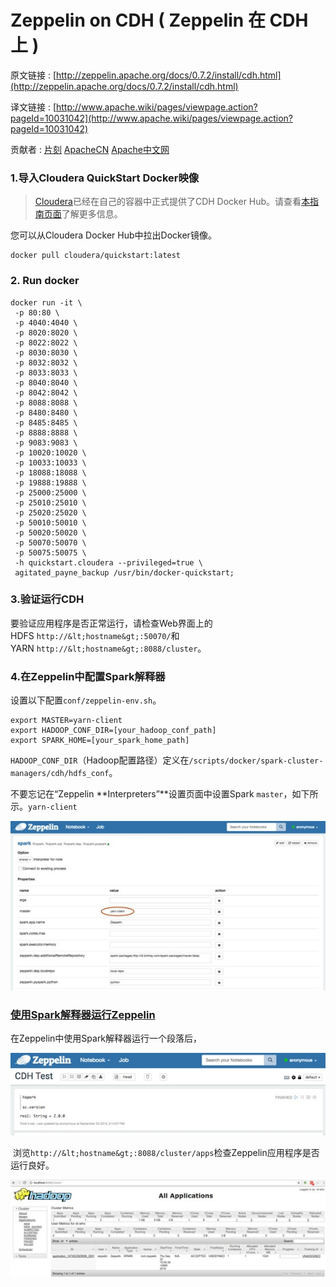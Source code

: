 # Zeppelin on CDH ( Zeppelin 在 CDH 上 )

原文链接 : [http://zeppelin.apache.org/docs/0.7.2/install/cdh.html](http://zeppelin.apache.org/docs/0.7.2/install/cdh.html)

译文链接 : [http://www.apache.wiki/pages/viewpage.action?pageId=10031042](http://www.apache.wiki/pages/viewpage.action?pageId=10031042)

贡献者 : [片刻](/display/~jiangzhonglian) [ApacheCN](/display/~apachecn) [Apache中文网](/display/~apachechina)

### 1.导入Cloudera QuickStart Docker映像

> [Cloudera](http://www.cloudera.com/)已经在自己的容器中正式提供了CDH Docker Hub。请查看[本指南页面](http://www.cloudera.com/documentation/enterprise/latest/topics/quickstart_docker_container.html#cloudera_docker_container)了解更多信息。

您可以从Cloudera Docker Hub中拉出Docker镜像。

```
docker pull cloudera/quickstart:latest
```

### 2\. Run docker

```
docker run -it \
 -p 80:80 \
 -p 4040:4040 \
 -p 8020:8020 \
 -p 8022:8022 \
 -p 8030:8030 \
 -p 8032:8032 \
 -p 8033:8033 \
 -p 8040:8040 \
 -p 8042:8042 \
 -p 8088:8088 \
 -p 8480:8480 \
 -p 8485:8485 \
 -p 8888:8888 \
 -p 9083:9083 \
 -p 10020:10020 \
 -p 10033:10033 \
 -p 18088:18088 \
 -p 19888:19888 \
 -p 25000:25000 \
 -p 25010:25010 \
 -p 25020:25020 \
 -p 50010:50010 \
 -p 50020:50020 \
 -p 50070:50070 \
 -p 50075:50075 \
 -h quickstart.cloudera --privileged=true \
 agitated_payne_backup /usr/bin/docker-quickstart;
```

### 3.验证运行CDH

要验证应用程序是否正常运行，请检查Web界面上的HDFS `http://&lt;hostname&gt;:50070/`和YARN `http://&lt;hostname&gt;:8088/cluster`。

### 4.在Zeppelin中配置Spark解释器

设置以下配置`conf/zeppelin-env.sh`。

```
export MASTER=yarn-client 
export HADOOP_CONF_DIR=[your_hadoop_conf_path] 
export SPARK_HOME=[your_spark_home_path] 
```

`HADOOP_CONF_DIR`（Hadoop配置路径）定义在`/scripts/docker/spark-cluster-managers/cdh/hdfs_conf`。

不要忘记在“Zeppelin **Interpreters”**设置页面中设置Spark `master`，如下所示。`yarn-client`  

![](img/54bb5dbc352ece069a031bd7531f7199.jpg)

### [使用Spark解释器运行Zeppelin](http://zeppelin.apache.org/docs/0.7.2/install/cdh.html#5-run-zeppelin-with-spark-interpreter)

在Zeppelin中使用Spark解释器运行一个段落后，

![](img/52320c714c279bffcbf16e176e772325.jpg)

 浏览`http://&lt;hostname&gt;:8088/cluster/apps`检查Zeppelin应用程序是否运行良好。

![](img/9b15cd5c321ccf5b9b389d9171188c26.jpg)